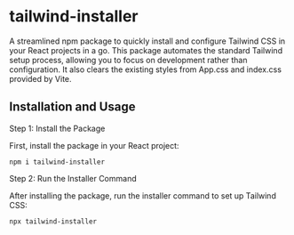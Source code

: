# tailwind-installer
A streamlined npm package to quickly install and configure Tailwind CSS in your React projects in a go. This package automates the standard Tailwind setup process, allowing you to focus on development rather than configuration. It also clears the existing styles from App.css and index.css provided by Vite.

## Installation and Usage
Step 1: Install the Package

First, install the package in your React project:

```npm i tailwind-installer```

Step 2: Run the Installer Command

After installing the package, run the installer command to set up Tailwind CSS:

```npx tailwind-installer```
